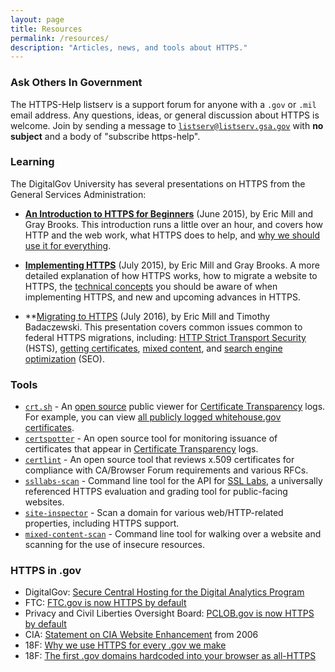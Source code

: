 ```yaml
---
layout: page
title: Resources
permalink: /resources/
description: "Articles, news, and tools about HTTPS."
---
```


### Ask Others In Government

The HTTPS-Help listserv is a support forum for anyone with a `.gov` or `.mil` email address.  Any questions, ideas, or general discussion about HTTPS is welcome.  Join by sending a message to [`listserv@listserv.gsa.gov`](mailto:listserv@listserv.gsa.gov) with **no subject** and a body of "subscribe https-help".

### Learning

The DigitalGov University has several presentations on HTTPS from the General Services Administration:

* **[An Introduction to HTTPS for Beginners](https://www.youtube.com/watch?v=d2GmcPYWm5k)** (June 2015), by Eric Mill and Gray Brooks. This introduction runs a little over an hour, and covers how HTTP and the web work, what HTTPS does to help, and [why we should use it for everything](/everything/).

* **[Implementing HTTPS](https://www.youtube.com/watch?v=rnM2qAfEG-M)** (July 2015), by Eric Mill and Gray Brooks. A more detailed explanation of how HTTPS works, how to migrate a website to HTTPS, the [technical concepts](/technical-guidelines/) you should be aware of when implementing HTTPS, and new and upcoming advances in HTTPS.

* **[Migrating to HTTPS](https://www.youtube.com/watch?v=X5H8JRULDOo) (July 2016), by Eric Mill and Timothy Badaczewski. This presentation covers common issues common to federal HTTPS migrations, including: [HTTP Strict Transport Security](/hsts/) (HSTS), [getting certificates](/certificates/), [mixed content](/mixed-content/), and [search engine optimization](/faq/#how-does-migrating-to-https-affect-search-engine-optimization-(seo)%3f) (SEO).

### Tools

* [`crt.sh`](https://crt.sh) - An [open source](https://github.com/crtsh) public viewer for [Certificate Transparency](/certificates/#certificate-transparency) logs. For example, you can view [all publicly logged whitehouse.gov certificates](https://crt.sh/?q=whitehouse.gov).
* [`certspotter`](https://github.com/SSLMate/certspotter) - An open source tool for monitoring issuance of certificates that appear in [Certificate Transparency](/certificates/#certificate-transparency) logs.
* [`certlint`](https://github.com/awslabs/certlint) - An open source tool that reviews x.509 certificates for compliance with CA/Browser Forum requirements and various RFCs.
* [`ssllabs-scan`](https://github.com/ssllabs/ssllabs-scan) - Command line tool for the API for [SSL Labs](https://www.ssllabs.com/ssltest/), a universally referenced HTTPS evaluation and grading tool for public-facing websites.
* [`site-inspector`](https://github.com/benbalter/site-inspector) - Scan a domain for various web/HTTP-related properties, including HTTPS support.
* [`mixed-content-scan`](https://github.com/bramus/mixed-content-scan) - Command line tool for walking over a website and scanning for the use of insecure resources.

### HTTPS in .gov

* DigitalGov: [Secure Central Hosting for the Digital Analytics Program](https://www.digitalgov.gov/2015/08/14/secure-central-hosting-for-the-digital-analytics-program/)
* FTC: [FTC.gov is now HTTPS by default](https://www.ftc.gov/news-events/blogs/techftc/2015/03/ftcgov-now-https-default)
* Privacy and Civil Liberties Oversight Board: [PCLOB.gov is now HTTPS by default](https://www.pclob.gov/newsroom/20150318.html)
* CIA: [Statement on CIA Website Enhancement](https://www.cia.gov/news-information/press-releases-statements/press-release-archive-2006/statement-on-cia-website-enhancement.html) from 2006
* 18F: [Why we use HTTPS for every .gov we make](https://18f.gsa.gov/2014/11/13/why-we-use-https-in-every-gov-website-we-make/)
* 18F: [The first .gov domains hardcoded into your browser as all-HTTPS](https://18f.gsa.gov/2015/02/09/the-first-gov-domains-hardcoded-into-your-browser-as-all-https/)

